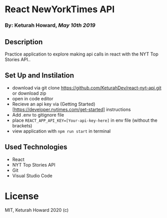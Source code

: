 # React NewYorkTimes API 
### By: Keturah Howard, _May 10th 2019_

## Description 
Practice application to explore making api calls in react with the NYT Top Stories API..

## Set Up and Instilation

* download via git clone https://github.com/KeturahDev/react-nyt-api.git or download zip 
* open in code editor
* Recieve an api key via (Getting Started)[https://developer.nytimes.com/get-started] instructions
* Add .env to gitignore file
* place ```REACT_APP_API_KEY=[Your-api-key-here]``` in env file (without the brackets)
* view application with ```npm run start``` in terminal

## Used Technologies

* React
* NYT Top Stories API
* Git
* Visual Studio Code

# License 

MIT, Keturah Howard 2020 (c)
